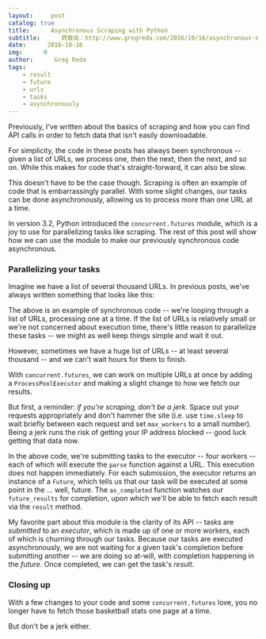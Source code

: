 ```yaml
---
layout:     post
catalog: true
title:      Asynchronous Scraping with Python
subtitle:      转载自：http://www.gregreda.com/2016/10/16/asynchronous-scraping-with-python/
date:      2016-10-16
img:      0
author:      Greg Reda
tags:
    - result
    - future
    - urls
    - tasks
    - asynchronously
---
```


Previously, I've written about the basics of scraping and how you can find API calls in order to fetch data that isn't easily downloadable.

For simplicity, the code in these posts has always been synchronous -- given a list of URLs, we process one, then the next, then the next, and so on. While this makes for code that's straight-forward, it can also be slow.

This doesn't have to be the case though. Scraping is often an example of code that is embarrassingly parallel. With some slight changes, our tasks can be done asynchronously, allowing us to process more than one URL at a time.

In version 3.2, Python introduced the `concurrent.futures` module, which is a joy to use for parallelizing tasks like scraping. The rest of this post will show how we can use the module to make our previously synchronous code asynchronous.

### Parallelizing your tasks

Imagine we have a list of several thousand URLs. In previous posts, we've always written something that looks like this:

The above is an example of synchronous code -- we're looping through a list of URLs, processing one at a time. If the list of URLs is relatively small or we're not concerned about execution time, there's little reason to parallelize these tasks -- we might as well keep things simple and wait it out.

However, sometimes we have a huge list of URLs -- at least several thousand -- and we can't wait hours for them to finish.

With `concurrent.futures`, we can work on multiple URLs at once by adding a `ProcessPoolExecutor` and making a slight change to how we fetch our results.

But first, a reminder: *if you're scraping, don't be a jerk*. Space out your requests appropriately and don't hammer the site (i.e. use `time.sleep` to wait briefly between each request and set `max_workers` to a small number). Being a jerk runs the risk of getting your IP address blocked -- good luck getting that data now.

In the above code, we're submitting tasks to the executor -- four workers -- each of which will execute the `parse` function against a URL. This execution does not happen immediately. For each submission, the executor returns an instance of a `Future`, which tells us that our task will be executed at some point in the ... well, future. The `as_completed` function watches our `future_results` for completion, upon which we'll be able to fetch each result via the `result` method.

My favorite part about this module is the clarity of its API -- tasks are *submitted* to an *executor*, which is made up of one or more workers, each of which is churning through our tasks. Because our tasks are executed asynchronously, we are not waiting for a given task's completion before submitting another -- we are doing so at-will, with completion happening in the *future*. Once completed, we can get the task's *result*.

### Closing up

With a few changes to your code and some `concurrent.futures` love, you no longer have to fetch those basketball stats one page at a time.

But don't be a jerk either.
